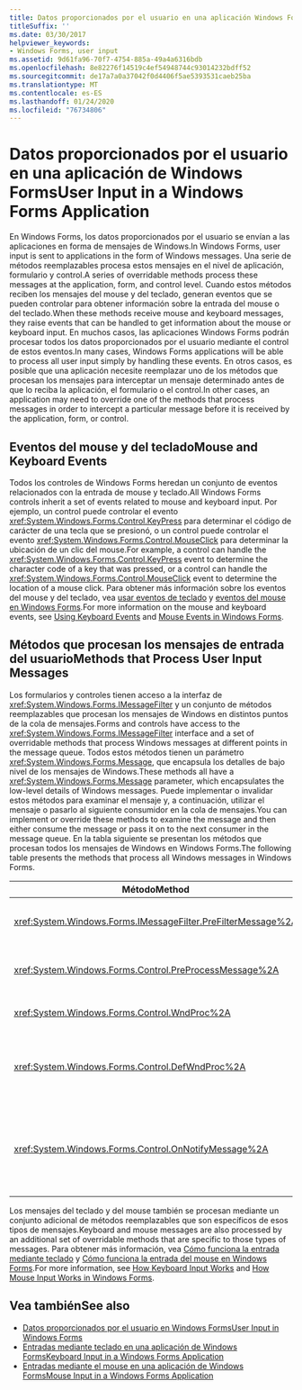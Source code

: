 ```yaml
---
title: Datos proporcionados por el usuario en una aplicación Windows Forms
titleSuffix: ''
ms.date: 03/30/2017
helpviewer_keywords:
- Windows Forms, user input
ms.assetid: 9d61fa96-70f7-4754-885a-49a4a6316bdb
ms.openlocfilehash: 8e82276f14519c4ef54948744c93014232bdff52
ms.sourcegitcommit: de17a7a0a37042f0d4406f5ae5393531caeb25ba
ms.translationtype: MT
ms.contentlocale: es-ES
ms.lasthandoff: 01/24/2020
ms.locfileid: "76734806"
---
```

# <a name="user-input-in-a-windows-forms-application"></a><span data-ttu-id="f3c66-102">Datos proporcionados por el usuario en una aplicación de Windows Forms</span><span class="sxs-lookup"><span data-stu-id="f3c66-102">User Input in a Windows Forms Application</span></span>
<span data-ttu-id="f3c66-103">En Windows Forms, los datos proporcionados por el usuario se envían a las aplicaciones en forma de mensajes de Windows.</span><span class="sxs-lookup"><span data-stu-id="f3c66-103">In Windows Forms, user input is sent to applications in the form of Windows messages.</span></span> <span data-ttu-id="f3c66-104">Una serie de métodos reemplazables procesa estos mensajes en el nivel de aplicación, formulario y control.</span><span class="sxs-lookup"><span data-stu-id="f3c66-104">A series of overridable methods process these messages at the application, form, and control level.</span></span> <span data-ttu-id="f3c66-105">Cuando estos métodos reciben los mensajes del mouse y del teclado, generan eventos que se pueden controlar para obtener información sobre la entrada del mouse o del teclado.</span><span class="sxs-lookup"><span data-stu-id="f3c66-105">When these methods receive mouse and keyboard messages, they raise events that can be handled to get information about the mouse or keyboard input.</span></span> <span data-ttu-id="f3c66-106">En muchos casos, las aplicaciones Windows Forms podrán procesar todos los datos proporcionados por el usuario mediante el control de estos eventos.</span><span class="sxs-lookup"><span data-stu-id="f3c66-106">In many cases, Windows Forms applications will be able to process all user input simply by handling these events.</span></span> <span data-ttu-id="f3c66-107">En otros casos, es posible que una aplicación necesite reemplazar uno de los métodos que procesan los mensajes para interceptar un mensaje determinado antes de que lo reciba la aplicación, el formulario o el control.</span><span class="sxs-lookup"><span data-stu-id="f3c66-107">In other cases, an application may need to override one of the methods that process messages in order to intercept a particular message before it is received by the application, form, or control.</span></span>  
  
## <a name="mouse-and-keyboard-events"></a><span data-ttu-id="f3c66-108">Eventos del mouse y del teclado</span><span class="sxs-lookup"><span data-stu-id="f3c66-108">Mouse and Keyboard Events</span></span>  
 <span data-ttu-id="f3c66-109">Todos los controles de Windows Forms heredan un conjunto de eventos relacionados con la entrada de mouse y teclado.</span><span class="sxs-lookup"><span data-stu-id="f3c66-109">All Windows Forms controls inherit a set of events related to mouse and keyboard input.</span></span> <span data-ttu-id="f3c66-110">Por ejemplo, un control puede controlar el evento <xref:System.Windows.Forms.Control.KeyPress> para determinar el código de carácter de una tecla que se presionó, o un control puede controlar el evento <xref:System.Windows.Forms.Control.MouseClick> para determinar la ubicación de un clic del mouse.</span><span class="sxs-lookup"><span data-stu-id="f3c66-110">For example, a control can handle the <xref:System.Windows.Forms.Control.KeyPress> event to determine the character code of a key that was pressed, or a control can handle the <xref:System.Windows.Forms.Control.MouseClick> event to determine the location of a mouse click.</span></span> <span data-ttu-id="f3c66-111">Para obtener más información sobre los eventos del mouse y del teclado, vea [usar eventos de teclado](using-keyboard-events.md) y [eventos del mouse en Windows Forms](mouse-events-in-windows-forms.md).</span><span class="sxs-lookup"><span data-stu-id="f3c66-111">For more information on the mouse and keyboard events, see [Using Keyboard Events](using-keyboard-events.md) and [Mouse Events in Windows Forms](mouse-events-in-windows-forms.md).</span></span>  
  
## <a name="methods-that-process-user-input-messages"></a><span data-ttu-id="f3c66-112">Métodos que procesan los mensajes de entrada del usuario</span><span class="sxs-lookup"><span data-stu-id="f3c66-112">Methods that Process User Input Messages</span></span>  
 <span data-ttu-id="f3c66-113">Los formularios y controles tienen acceso a la interfaz de <xref:System.Windows.Forms.IMessageFilter> y un conjunto de métodos reemplazables que procesan los mensajes de Windows en distintos puntos de la cola de mensajes.</span><span class="sxs-lookup"><span data-stu-id="f3c66-113">Forms and controls have access to the <xref:System.Windows.Forms.IMessageFilter> interface and a set of overridable methods that process Windows messages at different points in the message queue.</span></span> <span data-ttu-id="f3c66-114">Todos estos métodos tienen un parámetro <xref:System.Windows.Forms.Message>, que encapsula los detalles de bajo nivel de los mensajes de Windows.</span><span class="sxs-lookup"><span data-stu-id="f3c66-114">These methods all have a <xref:System.Windows.Forms.Message> parameter, which encapsulates the low-level details of Windows messages.</span></span> <span data-ttu-id="f3c66-115">Puede implementar o invalidar estos métodos para examinar el mensaje y, a continuación, utilizar el mensaje o pasarlo al siguiente consumidor en la cola de mensajes.</span><span class="sxs-lookup"><span data-stu-id="f3c66-115">You can implement or override these methods to examine the message and then either consume the message or pass it on to the next consumer in the message queue.</span></span> <span data-ttu-id="f3c66-116">En la tabla siguiente se presentan los métodos que procesan todos los mensajes de Windows en Windows Forms.</span><span class="sxs-lookup"><span data-stu-id="f3c66-116">The following table presents the methods that process all Windows messages in Windows Forms.</span></span>  
  
|<span data-ttu-id="f3c66-117">Método</span><span class="sxs-lookup"><span data-stu-id="f3c66-117">Method</span></span>|<span data-ttu-id="f3c66-118">Notas</span><span class="sxs-lookup"><span data-stu-id="f3c66-118">Notes</span></span>|  
|------------|-----------|  
|<xref:System.Windows.Forms.IMessageFilter.PreFilterMessage%2A>|<span data-ttu-id="f3c66-119">Este método intercepta mensajes de Windows en cola (también conocidos como publicados) en el nivel de aplicación.</span><span class="sxs-lookup"><span data-stu-id="f3c66-119">This method intercepts queued (also known as posted) Windows messages at the application level.</span></span>|  
|<xref:System.Windows.Forms.Control.PreProcessMessage%2A>|<span data-ttu-id="f3c66-120">Este método intercepta los mensajes de Windows en el nivel de formulario y de control antes de que se hayan procesado.</span><span class="sxs-lookup"><span data-stu-id="f3c66-120">This method intercepts Windows messages at the form and control level before they have been processed.</span></span>|  
|<xref:System.Windows.Forms.Control.WndProc%2A>|<span data-ttu-id="f3c66-121">Este método procesa los mensajes de Windows en el nivel de formulario y de control.</span><span class="sxs-lookup"><span data-stu-id="f3c66-121">This method processes Windows messages at the form and control level.</span></span>|  
|<xref:System.Windows.Forms.Control.DefWndProc%2A>|<span data-ttu-id="f3c66-122">Este método realiza el procesamiento predeterminado de los mensajes de Windows en el nivel de formulario y de control.</span><span class="sxs-lookup"><span data-stu-id="f3c66-122">This method performs the default processing of Windows messages at the form and control level.</span></span> <span data-ttu-id="f3c66-123">Esto proporciona la funcionalidad mínima de una ventana.</span><span class="sxs-lookup"><span data-stu-id="f3c66-123">This provides the minimal functionality of a window.</span></span>|  
|<xref:System.Windows.Forms.Control.OnNotifyMessage%2A>|<span data-ttu-id="f3c66-124">Este método intercepta los mensajes en el nivel de formulario y control, una vez que se han procesado.</span><span class="sxs-lookup"><span data-stu-id="f3c66-124">This method intercepts messages at the form and control level, after they have been processed.</span></span> <span data-ttu-id="f3c66-125">Se debe establecer el bit de estilo <xref:System.Windows.Forms.ControlStyles.EnableNotifyMessage> para que se llame a este método.</span><span class="sxs-lookup"><span data-stu-id="f3c66-125">The <xref:System.Windows.Forms.ControlStyles.EnableNotifyMessage> style bit must be set for this method to be called.</span></span>|  
  
 <span data-ttu-id="f3c66-126">Los mensajes del teclado y del mouse también se procesan mediante un conjunto adicional de métodos reemplazables que son específicos de esos tipos de mensajes.</span><span class="sxs-lookup"><span data-stu-id="f3c66-126">Keyboard and mouse messages are also processed by an additional set of overridable methods that are specific to those types of messages.</span></span> <span data-ttu-id="f3c66-127">Para obtener más información, vea [Cómo funciona la entrada mediante teclado](how-keyboard-input-works.md) y [Cómo funciona la entrada del mouse en Windows Forms](how-mouse-input-works-in-windows-forms.md).</span><span class="sxs-lookup"><span data-stu-id="f3c66-127">For more information, see [How Keyboard Input Works](how-keyboard-input-works.md) and [How Mouse Input Works in Windows Forms](how-mouse-input-works-in-windows-forms.md).</span></span>  
  
## <a name="see-also"></a><span data-ttu-id="f3c66-128">Vea también</span><span class="sxs-lookup"><span data-stu-id="f3c66-128">See also</span></span>

- [<span data-ttu-id="f3c66-129">Datos proporcionados por el usuario en Windows Forms</span><span class="sxs-lookup"><span data-stu-id="f3c66-129">User Input in Windows Forms</span></span>](user-input-in-windows-forms.md)
- [<span data-ttu-id="f3c66-130">Entradas mediante teclado en una aplicación de Windows Forms</span><span class="sxs-lookup"><span data-stu-id="f3c66-130">Keyboard Input in a Windows Forms Application</span></span>](keyboard-input-in-a-windows-forms-application.md)
- [<span data-ttu-id="f3c66-131">Entradas mediante el mouse en una aplicación de Windows Forms</span><span class="sxs-lookup"><span data-stu-id="f3c66-131">Mouse Input in a Windows Forms Application</span></span>](mouse-input-in-a-windows-forms-application.md)
